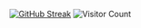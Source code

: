 [![GitHub Streak](https://streak-stats.demolab.com?user=ajr09182=&theme=gotham&hide_border=true&border_radius=25&date_format=%5BY%20%5DM%20j)](https://git.io/streak-stats)
![Visitor Count](https://profile-counter.glitch.me/ajr09182/count.svg)
